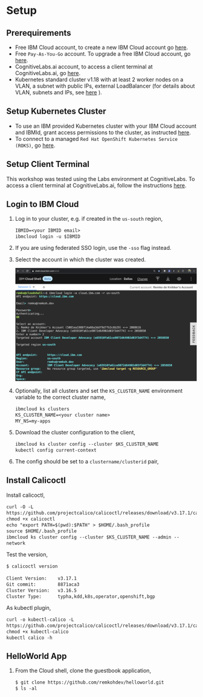 # Setup

## Prerequirements

* Free IBM Cloud account, to create a new IBM Cloud account go [here](https://ibm.github.io/workshop-setup/NEWACCOUNT/).
* Free `Pay-As-You-Go` account. To upgrade a free IBM Cloud account, go [here](https://ibm.github.io/workshop-setup/PAYASYOUGO/).
* CognitiveLabs.ai account, to access a client terminal at CognitiveLabs.ai, go [here](https://ibm.github.io/workshop-setup/COGNITIVECLASS/).
* Kubernetes standard cluster v1.18 with at least 2 worker nodes on a VLAN, a subnet with public IPs, external LoadBalancer (for details about VLAN, subnets and IPs, see [here](https://cloud.ibm.com/docs/containers?topic=containers-subnets) ). 

## Setup Kubernetes Cluster

* To use an IBM provided Kubernetes cluster with your IBM Cloud account and IBMId, grant access permissions to the cluster, as instructed [here](https://ibm.github.io/workshop-setup/GRANTCLUSTER/).
* To connect to a managed `Red Hat OpenShift Kubernetes Service (ROKS)`, go [here](https://ibm.github.io/workshop-setup/ROKS/).

## Setup Client Terminal

This workshop was tested using the Labs environment at CognitiveLabs. To access a client terminal at CognitiveLabs.ai, follow the instructions [here](https://ibm.github.io/workshop-setup/COGNITIVECLASS/). 

## Login to IBM Cloud

1. Log in to your cluster, e.g. if created in the `us-south` region,

    ```
    IBMID=<your IBMID email>
    ibmcloud login -u $IBMID
    ```

1. If you are using federated SSO login, use the `-sso` flag instead.
1. Select the account in which the cluster was created.

    ![Login to IBM Cloud](images/shell-login-to-cloud.png)

2. Optionally, list all clusters and set the `KS_CLUSTER_NAME` environment variable to the correct cluster name,

    ```
    ibmcloud ks clusters
    KS_CLUSTER_NAME=<your cluster name>
    MY_NS=my-apps
    ```

3. Download the cluster configuration to the client,

    ```
    ibmcloud ks cluster config --cluster $KS_CLUSTER_NAME
    kubectl config current-context
    ```

4. The config should be set to a `clustername/clusterid` pair,

## Install Calicoctl

Install calicoctl,

```
curl -O -L  https://github.com/projectcalico/calicoctl/releases/download/v3.17.1/calicoctl
chmod +x calicoctl
echo "export PATH=$(pwd):$PATH" > $HOME/.bash_profile
source $HOME/.bash_profile
ibmcloud ks cluster config --cluster $KS_CLUSTER_NAME --admin --network
```

Test the version,

```
$ calicoctl version

Client Version:    v3.17.1
Git commit:        8871aca3
Cluster Version:   v3.16.5
Cluster Type:      typha,kdd,k8s,operator,openshift,bgp
```

As kubectl plugin,

```
curl -o kubectl-calico -L  https://github.com/projectcalico/calicoctl/releases/download/v3.17.1/calicoctl
chmod +x kubectl-calico
kubectl calico -h
```

## HelloWorld App

1. From the Cloud shell, clone the guestbook application,

    ```
    $ git clone https://github.com/remkohdev/helloworld.git
    $ ls -al
    ```
